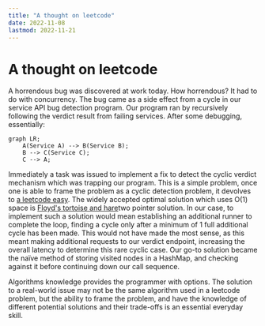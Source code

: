 ```yaml
---
title: "A thought on leetcode"
date: 2022-11-08
lastmod: 2022-11-21
---
```

# A thought on leetcode
A horrendous bug was discovered at work today. How horrendous? It had to do with concurrency. The bug came as a side effect from a cycle in our service API bug detection program. Our program ran by recursively following the verdict result from failing services. After some debugging, essentially:
```mermaid
graph LR;
	A(Service A) --> B(Service B);
	B --> C(Service C);
	C --> A;
```
Immediately a task was issued to implement a fix to detect the cyclic verdict mechanism which was trapping our program. This is a simple problem, once one is able to frame the problem as a cyclic detection problem, it devolves to [a leetcode easy](https://leetcode.com/problems/linked-list-cycle/). The widely accepted optimal solution which uses O(1) space is [Floyd's tortoise and hare](https://en.wikipedia.org/wiki/Cycle_detection#Floyd's_tortoise_and_hare)two pointer solution. In our case, to implement such a solution would mean establishing an additional runner to complete the loop, finding a cycle only after a minimum of 1 full additional cycle has been made. This would not have made the most sense, as this meant making additional requests to our verdict endpoint, increasing the overall latency to determine this rare cyclic case. Our go-to solution became the naïve method of storing visited nodes in a HashMap, and checking against it before continuing down our call sequence.

Algorithms knowledge provides the programmer with options. The solution to a real-world issue may not be the same algorithm used in a leetcode problem, but the ability to frame the problem, and have the knowledge of different potential solutions and their trade-offs is an essential everyday skill.
